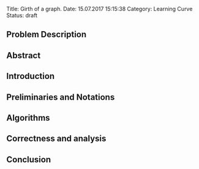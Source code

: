 Title: Girth of a graph.
Date: 15.07.2017 15:15:38
Category: Learning Curve
Status: draft
 

## Problem Description

## Abstract


## Introduction

## Preliminaries and Notations


## Algorithms 

## Correctness and analysis

## Conclusion
